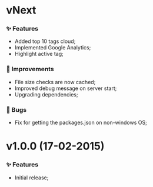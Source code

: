 # vNext

### :sparkles: Features

* Added top 10 tags cloud;
* Implemented Google Analytics;
* Highlight active tag;

### :racehorse: Improvements

* File size checks are now cached;
* Improved debug message on server start;
* Upgrading dependencies;

### :bug: Bugs

* Fix for getting the packages.json on non-windows OS;


# v1.0.0 (17-02-2015)

### :sparkles: Features

* Initial release;

